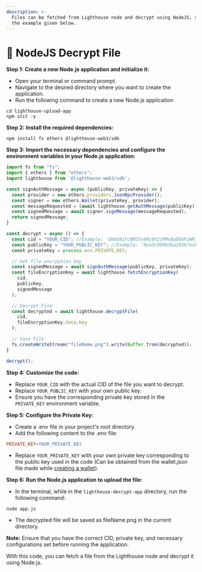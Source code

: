 ```yaml
---
description: >-
  Files can be fetched from Lighthouse node and decrypt using NodeJS, similar to
  the example given below.
---
```


# 🔐 NodeJS Decrypt File

**Step 1:** **Create a new Node.js application and initialize it:**

* Open your terminal or command prompt.
* Navigate to the desired directory where you want to create the application.
* Run the following command to create a new Node.js application

```shell
cd lighthouse-upload-app
npm init -y
```

**Step 2:** **Install the required dependencies:**

```shell
npm install fs ethers @lighthouse-web3/sdk
```

**Step 3:** **Import the necessary dependencies and configure the environment variables in your Node.js application:**

```javascript
import fs from "fs";
import { ethers } from "ethers";
import lighthouse from '@lighthouse-web3/sdk';

const signAuthMessage = async (publicKey, privateKey) => {
  const provider = new ethers.providers.JsonRpcProvider();
  const signer = new ethers.Wallet(privateKey, provider);
  const messageRequested = (await lighthouse.getAuthMessage(publicKey)).data.message;
  const signedMessage = await signer.signMessage(messageRequested);
  return signedMessage;
}

const decrypt = async () => {
  const cid = "YOUR_CID"; //Example: 'QmbGN1YcBM25s6Ry9V2iMMsBpDEAPzWRiYQQwCTx7PPXRZ'
  const publicKey = "YOUR_PUBLIC_KEY"; //Example: '0xa3c960b3ba29367ecbcaf1430452c6cd7516f588'
  const privateKey = process.env.PRIVATE_KEY;

  // Get file encryption key
  const signedMessage = await signAuthMessage(publicKey, privateKey);
  const fileEncryptionKey = await lighthouse.fetchEncryptionKey(
    cid,
    publicKey,
    signedMessage
  );

  // Decrypt File
  const decrypted = await lighthouse.decryptFile(
    cid,
    fileEncryptionKey.data.key
  );

  // Save File
  fs.createWriteStream("fileName.png").write(Buffer.from(decrypted));
}

decrypt();
```

**Step 4:** **Customize the code:**

* Replace `YOUR_CID` with the actual CID of the file you want to decrypt.
* Replace `YOUR_PUBLIC_KEY` with your own public key.
* Ensure you have the corresponding private key stored in the `PRIVATE_KEY` environment variable.

**Step 5:** **Configure the Private Key:**

* Create a .env file in your project's root directory.
* Add the following content to the .env file:

```makefile
PRIVATE_KEY=YOUR_PRIVATE_KEY
```

* Replace `YOUR_PRIVATE_KEY` with your own private key corresponding to the public key used in the code (Can be obtained from the wallet.json file made while [creating a wallet](https://docs.lighthouse.storage/lighthouse-1/cli-tool/cli-commands/create-wallet)).

**Step 6:** **Run the Node.js application to upload the file:**

* In the terminal, while in the `lighthouse-decrypt-app` directory, run the following command:

```shell
node app.js
```

* The decrypted file will be saved as fileName.png in the current directory.

**Note:** Ensure that you have the correct CID, private key, and necessary configurations set before running the application.

With this code, you can fetch a file from the Lighthouse node and decrypt it using Node.js.

